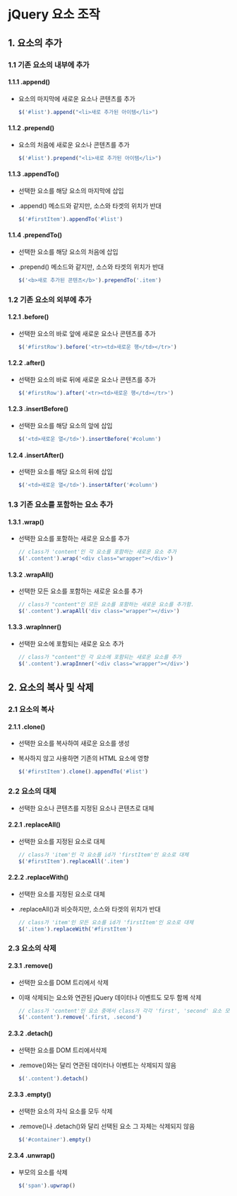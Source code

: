 # jQuery 요소 조작

## 1. 요소의 추가

### 1.1 기존 요소의 내부에 추가

#### 1.1.1 .append()

- 요소의 마지막에 새로운 요소나 콘텐츠를 추가

  ```javascript
  $('#list').append("<li>새로 추가된 아이템</li>")
  ```

#### 1.1.2 .prepend()

- 요소의 처음에 새로운 요소나 콘텐츠를 추가

  ```javascript
  $('#list').prepend("<li>새로 추가된 아이템</li>")
  ```

#### 1.1.3 .appendTo()

- 선택한 요소를 해당 요소의 마지막에 삽입

- .append() 메소드와 같지만, 소스와 타겟의 위치가 반대

  ```javascript
  $('#firstItem').appendTo('#list')
  ```

#### 1.1.4 .prependTo()

- 선택한 요소를 해당 요소의 처음에 삽입

- .prepend() 메소드와 같지만, 소스와 타겟의 위치가 반대

  ```javascript
  $('<b>새로 추가된 콘텐츠</b>').prependTo('.item')
  ```

### 1.2 기존 요소의 외부에 추가

#### 1.2.1 .before()

- 선택한 요소의 바로 앞에 새로운 요소나 콘텐츠를 추가

  ```javascript
  $('#firstRow').before('<tr><td>새로운 행</td></tr>')
  ```

#### 1.2.2 .after()

- 선택한 요소의 바로 뒤에 새로운 요소나 콘텐츠를 추가

  ```javascript
  $('#firstRow').after('<tr><td>새로운 행</td></tr>')
  ```

#### 1.2.3 .insertBefore()

- 선택한 요소를 해당 요소의 앞에 삽입

  ```javascript
  $('<td>새로운 열</td>').insertBefore('#column')
  ```

#### 1.2.4 .insertAfter()

- 선택한 요소를 해당 요소의 뒤에 삽입

  ```javascript
  $('<td>새로운 열</td>').insertAfter('#column')
  ```

### 1.3 기존 요소를 포함하는 요소 추가

#### 1.3.1 .wrap()

- 선택한 요소를 포함하는 새로운 요소를 추가

  ```javascript
  // class가 'content'인 각 요소를 포함하는 새로운 요소 추가
  $('.content').wrap('<div class="wrapper"></div>')
  ```

#### 1.3.2 .wrapAll()

- 선택한 모든 요소를 포함하는 새로운 요소를 추가

  ```javascript
  // class가 "content"인 모든 요소를 포함하는 새로운 요소를 추가함.
  $('.content').wrapAll('div class="wrapper"></div>')
  ```

#### 1.3.3 .wrapInner()

- 선택한 요소에 포함되는 새로운 요소 추가

  ```javascript
  // class가 "content"인 각 요소에 포함되는 새로운 요소를 추가
  $('.content').wrapInner('<div class="wrapper"></div>')
  ```


## 2. 요소의 복사 및 삭제

### 2.1 요소의 복사

#### 2.1.1 .clone()

- 선택한 요소를 복사하여 새로운 요소를 생성

- 복사하지 않고 사용하면 기존의 HTML 요소에 영향

  ```javascript
  $('#firstItem').clone().appendTo('#list')
  ```

### 2.2 요소의 대체

- 선택한 요소나 콘텐츠를 지정된 요소나 콘텐츠로 대체

#### 2.2.1 .replaceAll()

- 선택한 요소를 지정된 요소로 대체

  ```javascript
  // class가 'item'인 각 요소를 id가 'firstItem'인 요소로 대체
  $('#firstItem').replaceAll('.item')
  ```

#### 2.2.2 .replaceWith()

- 선택한 요소를 지정된 요소로 대체

- .replaceAll()과 비슷하지만, 소스와 타겟의 위치가 반대

  ```javascript
  // class가 'item'인 모든 요소를 id가 'firstItem'인 요소로 대체
  $('.item').replaceWith('#firstItem')
  ```

### 2.3 요소의 삭제

#### 2.3.1 .remove()

- 선택한 요소를 DOM 트리에서 삭제

- 이때 삭제되는 요소와 연관된 jQuery 데이터나 이벤트도 모두 함께 삭제

  ```javascript
  // class가 'content'인 요소 중에서 class가 각각 'first', 'second' 요소 모두 삭제
  $('.content').remove('.first, .second')
  ```

#### 2.3.2 .detach()

- 선택한 요소를 DOM 트리에서삭제

- .remove()와는 달리 연관된 데이터나 이벤트는 삭제되지 않음

  ```javascript
  $('.content').detach()
  ```

#### 2.3.3 .empty()

- 선택한 요소의 자식 요소를 모두 삭제

- .remove()나 .detach()와 달리 선택된 요소 그 자체는 삭제되지 않음

  ```javascript
  $('#container').empty()
  ```

#### 2.3.4 .unwrap()

- 부모의 요소를 삭제

  ```javascript
  $('span').upwrap()
  ```

  